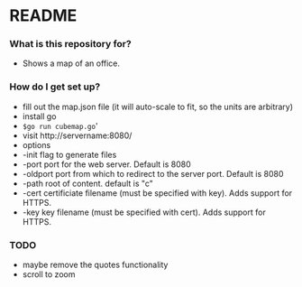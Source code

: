 # README #

### What is this repository for? ###

* Shows a map of an office.

### How do I get set up? ###

* fill out the map.json file (it will auto-scale to fit, so the units are arbitrary)
* install go
* `$go run cubemap.go`'
* visit http://servername:8080/
* options
 * -init flag to generate files
 * -port port for the web server. Default is 8080
 * -oldport port from which to redirect to the server port. Default is 8080
 * -path root of content. default is "c"
 * -cert certificiate filename (must be specified with key). Adds support for HTTPS.
 * -key key filename (must be specified with cert). Adds support for HTTPS.

### TODO ###
* maybe remove the quotes functionality
* scroll to zoom
